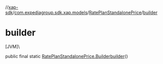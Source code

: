 //[xap-sdk](../../../index.md)/[com.expediagroup.sdk.xap.models](../index.md)/[RatePlanStandalonePrice](index.md)/[builder](builder.md)

# builder

[JVM]\

public final static [RatePlanStandalonePrice.Builder](-builder/index.md)[builder](builder.md)()

